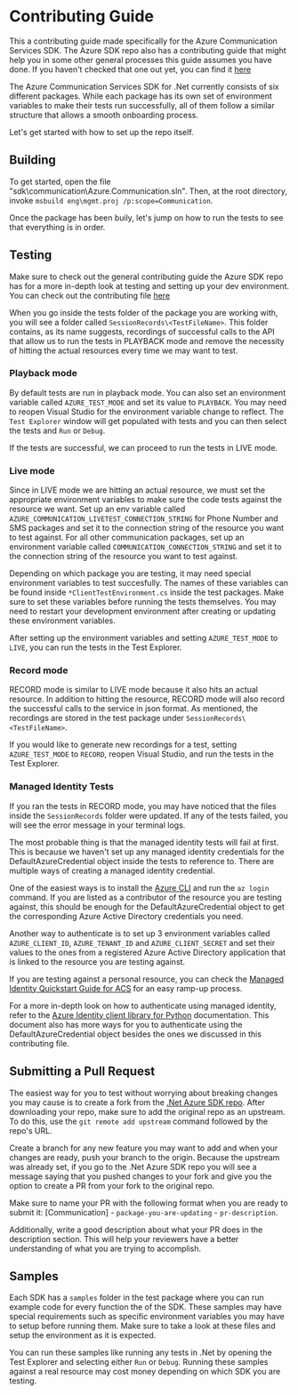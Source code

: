 # Contributing Guide

This a contributing guide made specifically for the Azure Communication Services SDK. The Azure SDK repo also has a contributing guide that might help you in some other general processes this guide assumes you have done. If you haven't checked that one out yet, you can find it [here](https://github.com/Azure/azure-sdk-for-net/blob/master/CONTRIBUTING.md)

The Azure Communication Services SDK for .Net currently consists of six different packages. While each package has its own set of environment variables to make their tests run successfully, all of them follow a similar structure that allows a smooth onboarding process.

Let's get started with how to set up the repo itself.

## Building 

To get started, open the file "sdk\communication\Azure.Communication.sln". Then, at the root directory, invoke `msbuild eng\mgmt.proj /p:scope=Communication`. 

Once the package has been buily, let's jump on how to run the tests to see that everything is in order.

## Testing

Make sure to check out the general contributing guide the Azure SDK repo has for a more in-depth look at testing and setting up your dev environment. You can check out the contributing file [here](https://github.com/Azure/azure-sdk-for-net/blob/master/CONTRIBUTING.md)

When you go inside the tests folder of the package you are working with, you will see a folder called `SessionRecords\<TestFileName>`. This folder contains, as its name suggests, recordings of successful calls to the API that allow us to run the tests in PLAYBACK mode and remove the necessity of hitting the actual resources every time we may want to test.

### Playback mode

By default tests are run in playback mode. You can also set an environment variable called `AZURE_TEST_MODE` and set its value to `PLAYBACK`. You may need to reopen Visual Studio for the environment variable change to reflect. The `Test Explorer` window will get populated with tests and you can then select the tests and `Run` or `Debug`.

If the tests are successful, we can proceed to run the tests in LIVE mode.

### Live mode

Since in LIVE mode we are hitting an actual resource, we must set the appropriate environment variables to make sure the code tests against the resource we want. Set up an env variable called `AZURE_COMMUNICATION_LIVETEST_CONNECTION_STRING` for Phone Number and SMS packages and set it to the connection string of the resource you want to test against. For all other communication packages, set up an environment variable called `COMMUNICATION_CONNECTION_STRING` and set it to the connection string of the resource you want to test against.

Depending on which package you are testing, it may need special environment variables to test succesfully. The names of these variables can be found inside `*ClientTestEnvironment.cs` inside the test packages. Make sure to set these variables before running the tests themselves. You may need to restart your development environment after creating or updating these environment variables.

After setting up the environment variables and setting `AZURE_TEST_MODE` to `LIVE`, you can run the tests in the Test Explorer.

### Record mode

RECORD mode is similar to LIVE mode because it also hits an actual resource. In addition to hitting the resource, RECORD mode will also record the successful calls to the service in json format. As mentioned, the recordings are stored in the test package under `SessionRecords\<TestFileName>`.

If you would like to generate new recordings for a test, setting `AZURE_TEST_MODE` to `RECORD`, reopen Visual Studio, and run the tests in the Test Explorer.

### Managed Identity Tests

If you ran the tests in RECORD mode, you may have noticed that the files inside the `SessionRecords` folder were updated. If any of the tests failed, you will see the error message in your terminal logs.

The most probable thing is that the managed identity tests will fail at first. This is because we haven't set up any managed identity credentials for the DefaultAzureCredential object inside the tests to reference to. There are multiple ways of creating a managed identity credential.

One of the easiest ways is to install the [Azure CLI](https://docs.microsoft.com/cli/azure/install-azure-cli) and run the `az login` command. If you are listed as a contributor of the resource you are testing against, this should be enough for the DefaultAzureCredential object to get the corresponding Azure Active Directory credentials you need.

Another way to authenticate is to set up 3 environment variables called `AZURE_CLIENT_ID`, `AZURE_TENANT_ID` and `AZURE_CLIENT_SECRET` and set their values to the ones from a registered Azure Active Directory application that is linked to the resource you are testing against.

If you are testing against a personal resource, you can check the [Managed Identity Quickstart Guide for ACS](https://docs.microsoft.com/azure/communication-services/quickstarts/managed-identity-from-cli) for an easy ramp-up process.

For a more in-depth look on how to authenticate using managed identity, refer to the [Azure Identity client library for Python](https://docs.microsoft.com/python/api/overview/azure/identity-readme?view=azure-python) documentation. This document also has more ways for you to authenticate using the DefaultAzureCredential object besides the ones we discussed in this contributing file.

## Submitting a Pull Request

The easiest way for you to test without worrying about breaking changes you may cause is to create a fork from the [.Net Azure SDK repo](https://github.com/Azure/azure-sdk-for-net). After downloading your repo, make sure to add the original repo as an upstream. To do this, use the `git remote add upstream` command followed by the repo's URL. 

Create a branch for any new feature you may want to add and when your changes are ready, push your branch to the origin. Because the upstream was already set, if you go to the .Net Azure SDK repo you will see a message saying that you pushed changes to your fork and give you the option to create a PR from your fork to the original repo.

Make sure to name your PR with the following format when you are ready to submit it: [Communication] - `package-you-are-updating` - `pr-description`.

Additionally, write a good description about what your PR does in the description section. This will help your reviewers have a better understanding of what you are trying to accomplish.

## Samples 

Each SDK has a `samples` folder in the test package where you can run example code for every function the of the SDK. These samples may have special requirements such as specific environment variables you may have to setup before running them. Make sure to take a look at these files and setup the environment as it is expected. 

You can run these samples like running any tests in .Net by opening the Test Explorer and selecting either `Run` or `Debug`. Running these samples against a real resource may cost money depending on which SDK you are testing.